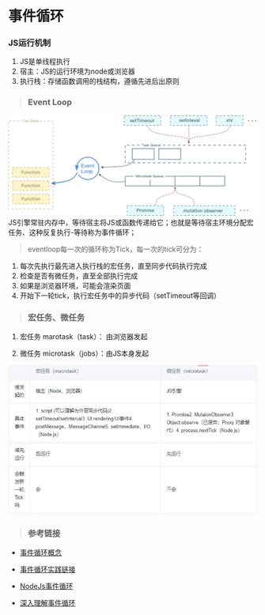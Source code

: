 
# 事件循环

### JS运行机制

1. JS是单线程执行
2. 宿主：JS的运行环境为node或浏览器
3. 执行栈：存储函数调用的栈结构，遵循先进后出原则

> ### Event Loop

![Loop](./loop.png)
JS引擎常驻内存中，等待宿主将JS或函数传递给它；也就是等待宿主环境分配宏任务、这种反复执行-等待称为事件循环；

> eventloop每一次的循环称为Tick，每一次的tick可分为：
1. 每次先执行最先进入执行栈的宏任务，直至同步代码执行完成
2. 检查是否有微任务，直至全部执行完成
3. 如果是浏览器环境，可能会渲染页面
4. 开始下一轮tick，执行宏任务中的异步代码（setTimeout等回调）

> ### 宏任务、微任务

1. 宏任务 marotask（task）： 由浏览器发起

2. 微任务 microtask（jobs）：由JS本身发起

![对比](./对比.jpg)

> ### 参考链接
- [事件循环概念](https://juejin.cn/post/6844903657264136200)
- [事件循环实践链接](https://cloud.tencent.com/developer/article/1701427)

- [NodeJs事件循环](https://nodejs.org/en/docs/guides/event-loop-timers-and-nexttick/#process-nexttick)
- [深入理解事件循环](https://juejin.cn/post/6844903999506923528)

